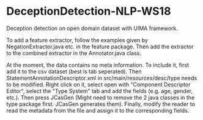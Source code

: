 # DeceptionDetection-NLP-WS18
Deception detection on open domain dataset with UIMA framework.

To add a feature extractor, follow the examples given by NegationExtractor.java etc. in the feature package. Then add the extractor to the combined extractor in the Annotator.java class.

At the moment, the data contains no meta information. To include it, first add it to the csv dataset (best is tab seperated). Then StatementAnnotationDescriptor.xml in src/main/resources/desc/type needs to be modified. Right click on it, select open with "Component Descriptor Editor", select the "Type System" tab and add the fields (e.g. age, gender, etc.). Then press JCasGen (Might need to remove the 2 java classes in the type package first. JCasGen generates them). Finally, modify the reader to read the metadata from the file and assign it to the corresponding fields.
